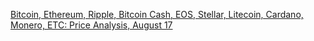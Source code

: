 [Bitcoin, Ethereum, Ripple, Bitcoin Cash, EOS, Stellar, Litecoin, Cardano, Monero, ETC: Price Analysis, August 17](https://cointelegraph.com/news/bitcoin-ethereum-ripple-bitcoin-cash-eos-stellar-litecoin-cardano-monero-etc-price-analysis-august-17)